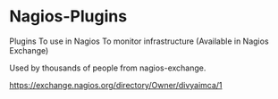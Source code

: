 Nagios-Plugins
==============

Plugins To use in Nagios To monitor infrastructure (Available in Nagios Exchange)

Used by thousands of people from nagios-exchange.

https://exchange.nagios.org/directory/Owner/divyaimca/1
